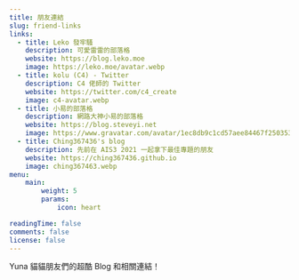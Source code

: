 ```yaml
---
title: 朋友連結
slug: friend-links
links:
  - title: Leko 發牢騷
    description: 可愛雷雷的部落格
    website: https://blog.leko.moe
    image: https://leko.moe/avatar.webp
  - title: kolu (C4) - Twitter
    description: C4 佬師的 Twitter
    website: https://twitter.com/c4_create
    image: c4-avatar.webp
  - title: 小易的部落格
    description: 網路大神小易的部落格
    website: https://blog.steveyi.net
    image: https://www.gravatar.com/avatar/1ec8db9c1cd57aee84467f250353bf12.jpg
  - title: Ching367436's blog
    description: 先前在 AIS3 2021 一起拿下最佳專題的朋友
    website: https://ching367436.github.io
    image: ching367463.webp
menu:
    main: 
        weight: 5
        params:
            icon: heart

readingTime: false
comments: false
license: false
---
```


Yuna 貓貓朋友們的超酷 Blog 和相關連結！
